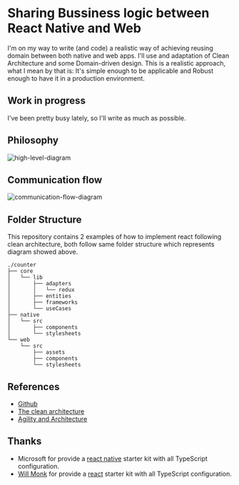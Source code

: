 # Sharing Bussiness logic between React Native and Web
I'm on my way to write (and code) a realistic way of achieving reusing domain between both native and web apps. I'll use and adaptation of Clean Architecture and some Domain-driven design.
This is a realistic approach, what I mean by that is: It's simple enough to be applicable and Robust enough to have it in a production environment.

## Work in progress
I've been pretty busy lately, so I'll write as much as possible.

## Philosophy
![high-level-diagram](https://github.com/eduardomoroni/react-clean-architecture/blob/master/docs/images/high-level-diagram.jpg)

## Communication flow
![communication-flow-diagram](https://github.com/eduardomoroni/react-clean-architecture/blob/master/docs/images/communication-flow.jpg)

## Folder Structure
This repository contains 2 examples of how to implement react following clean architecture, both follow same folder structure which represents diagram showed above.
```
./counter
├── core
│   └── lib
│       ├── adapters
│       │   └── redux
│       ├── entities
│       ├── frameworks
│       └── useCases
├── native
│   └── src
│       ├── components
│       └── stylesheets
└── web
    └── src
        ├── assets
        ├── components
        └── stylesheets
```

## References
- [Github](https://github.com/topics/clean-architecture?o=desc&s=stars)
- [The clean architecture](https://8thlight.com/blog/uncle-bob/2012/08/13/the-clean-architecture.html)
- [Agility and Architecture](https://www.youtube.com/watch?v=0oGpWmS0aYQ)

## Thanks
- Microsoft for provide a [react native](https://github.com/Microsoft/TypeScript-React-Native-Starter) starter kit with all TypeScript configuration.
- [Will Monk](https://github.com/wmonk) for provide a [react](https://github.com/wmonk/create-react-app-typescript) starter kit with all TypeScript configuration.
